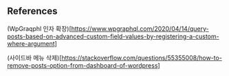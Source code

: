 ## References

(WpGraqphl 인자 확장)[https://www.wpgraphql.com/2020/04/14/query-posts-based-on-advanced-custom-field-values-by-registering-a-custom-where-argument]

(사이드바 메뉴 삭제)[https://stackoverflow.com/questions/55355008/how-to-remove-posts-option-from-dashboard-of-wordpress]
